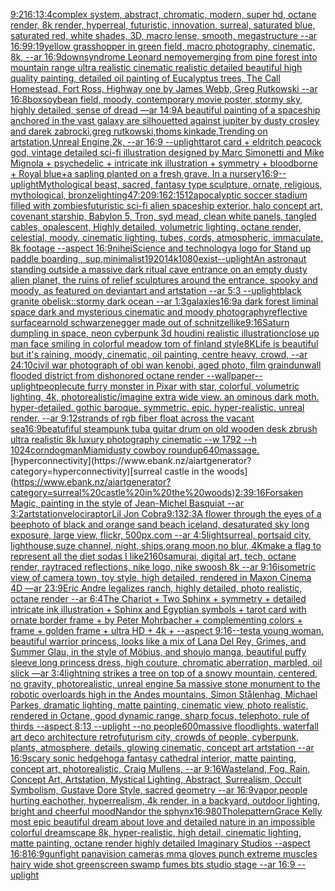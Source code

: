 [9:21](https://www.ebank.nz/aiartgenerator?category=9%3A21)[6:1](https://www.ebank.nz/aiartgenerator?category=6%3A1)[3:4](https://www.ebank.nz/aiartgenerator?category=3%3A4)[complex system, abstract, chromatic, modern, super hd, octane render, 8k render, hyperreal, futuristic, innovation, surreal, saturated blue, saturated red, white shades, 3D, macro lense, smooth, megastructure --ar 16:9](https://www.ebank.nz/aiartgenerator?category=complex%20system%2C%20abstract%2C%20chromatic%2C%20modern%2C%20super%20hd%2C%20octane%20render%2C%208k%20render%2C%20hyperreal%2C%20futuristic%2C%20innovation%2C%20surreal%2C%20saturated%20blue%2C%20saturated%20red%2C%20white%20shades%2C%203D%2C%20macro%20lense%2C%20smooth%2C%20megastructure%20--ar%2016%3A9)[9:19](https://www.ebank.nz/aiartgenerator?category=9%3A19)[yellow grasshopper in green field, macro photography, cinematic, 8k, --ar 16:9](https://www.ebank.nz/aiartgenerator?category=yellow%20grasshopper%20in%20green%20field%2C%20macro%20photography%2C%20cinematic%2C%208k%2C%20--ar%2016%3A9)[downsyndrome Leonard nemoy](https://www.ebank.nz/aiartgenerator?category=downsyndrome%20Leonard%20nemoy)[emerging from pine forest into mountain range ultra realistic cinematic realistic detailed beautiful high quality painting, detailed oil painting of Eucalyptus trees, The Call Homestead, Fort Ross, Highway one by James Webb, Greg Rutkowski --ar 16:8](https://www.ebank.nz/aiartgenerator?category=emerging%20from%20pine%20forest%20into%20mountain%20range%20ultra%20realistic%20cinematic%20realistic%20detailed%20beautiful%20high%20quality%20painting%2C%20detailed%20oil%20painting%20of%20Eucalyptus%20trees%2C%20The%20Call%20Homestead%2C%20Fort%20Ross%2C%20Highway%20one%20by%20James%20Webb%2C%20Greg%20Rutkowski%20--ar%2016%3A8)[box](https://www.ebank.nz/aiartgenerator?category=box)[soybean field, moody, contemporary movie poster, stormy sky, highly detailed, sense of dread —ar 14:9](https://www.ebank.nz/aiartgenerator?category=soybean%20field%2C%20moody%2C%20contemporary%20movie%20poster%2C%20stormy%20sky%2C%20highly%20detailed%2C%20sense%20of%20dread%20%E2%80%94ar%2014%3A9)[A beautiful painting of a spaceship anchored in the vast galaxy are silhouetted against jupiter by dusty crosley and darek zabrocki,greg rutkowski,thoms kinkade,Trending on artstation,Unreal Engine,2k, --ar 16:9 --uplight](https://www.ebank.nz/aiartgenerator?category=A%20beautiful%20painting%20of%20a%20spaceship%20anchored%20in%20the%20vast%20galaxy%20are%20silhouetted%20against%20jupiter%20by%20dusty%20crosley%20and%20darek%20zabrocki%2Cgreg%20rutkowski%2Cthoms%20kinkade%2CTrending%20on%20artstation%2CUnreal%C2%A0Engine%2C2k%2C%20--ar%2016%3A9%20--uplight)[tarot card + eldritch peacock god, vintage detailed sci-fi illustration designed by Marc Simonetti and Mike Mignola + psychedelic + intricate ink illustration + symmetry + bloodborne +  Royal blue+](https://www.ebank.nz/aiartgenerator?category=tarot%20card%20%2B%20eldritch%20peacock%20god%2C%20vintage%20detailed%20sci-fi%20illustration%20designed%20by%20Marc%20Simonetti%20and%20Mike%20Mignola%20%2B%20psychedelic%20%2B%20intricate%20ink%20illustration%20%2B%20symmetry%20%2B%20bloodborne%20%2B%20%20Royal%20blue%2B)[a sapling planted on a fresh grave. In a nursery](https://www.ebank.nz/aiartgenerator?category=a%20sapling%20planted%20on%20a%20fresh%20grave.%20In%20a%20nursery)[16:9](https://www.ebank.nz/aiartgenerator?category=16%3A9)[--uplight](https://www.ebank.nz/aiartgenerator?category=--uplight)[Mythological beast, sacred, fantasy type sculpture, ornate, religious, mythological, bronze](https://www.ebank.nz/aiartgenerator?category=Mythological%20beast%2C%20sacred%2C%20fantasy%20type%20sculpture%2C%20ornate%2C%20religious%2C%20mythological%2C%20bronze)[lighting](https://www.ebank.nz/aiartgenerator?category=lighting)[47:20](https://www.ebank.nz/aiartgenerator?category=47%3A20)[9:16](https://www.ebank.nz/aiartgenerator?category=9%3A16)[2:1](https://www.ebank.nz/aiartgenerator?category=2%3A1)[512](https://www.ebank.nz/aiartgenerator?category=512)[apocalyptic soccer stadium filled with zombies](https://www.ebank.nz/aiartgenerator?category=apocalyptic%20soccer%20stadium%20filled%20with%20zombies)[futuristic sci-fi alien spaceship exterior, halo concept art, covenant starship, Babylon 5, Tron, syd mead, clean white panels, tangled cables, opalescent, Highly detailed, volumetric lighting, octane render, celestial, moody, cinematic lighting, tubes, cords, atmospheric, immaculate, 8k footage --aspect 16:9](https://www.ebank.nz/aiartgenerator?category=futuristic%20sci-fi%20alien%20spaceship%20exterior%2C%20halo%20concept%20art%2C%20covenant%20starship%2C%20Babylon%205%2C%20Tron%2C%20syd%20mead%2C%20clean%20white%20panels%2C%20tangled%20cables%2C%20opalescent%2C%20Highly%20detailed%2C%20volumetric%20lighting%2C%20octane%20render%2C%20celestial%2C%20moody%2C%20cinematic%20lighting%2C%20tubes%2C%20cords%2C%20atmospheric%2C%20immaculate%2C%208k%20footage%20--aspect%2016%3A9)[nihei](https://www.ebank.nz/aiartgenerator?category=nihei)[Science and technology](https://www.ebank.nz/aiartgenerator?category=Science%20and%20technology)[a logo for Stand up paddle boarding , sup,minimalist](https://www.ebank.nz/aiartgenerator?category=a%20logo%20for%20Stand%20up%20paddle%20boarding%20%2C%20sup%2Cminimalist)[1920](https://www.ebank.nz/aiartgenerator?category=1920)[1](https://www.ebank.nz/aiartgenerator?category=1)[4k](https://www.ebank.nz/aiartgenerator?category=4k)[1080](https://www.ebank.nz/aiartgenerator?category=1080)[exist](https://www.ebank.nz/aiartgenerator?category=exist)[--uplight](https://www.ebank.nz/aiartgenerator?category=--uplight)[An astronaut standing outside a massive dark ritual cave entrance on an empty dusty alien planet, the ruins of relief sculptures around the entrance, spooky and moody, as featured on deviantart and artstation --ar 5:3 --uplight](https://www.ebank.nz/aiartgenerator?category=An%20astronaut%20standing%20outside%20a%20massive%20dark%20ritual%20cave%20entrance%20on%20an%20empty%20dusty%20alien%20planet%2C%20the%20ruins%20of%20relief%20sculptures%20around%20the%20entrance%2C%20spooky%20and%20moody%2C%20as%20featured%20on%20deviantart%20and%20artstation%20--ar%205%3A3%20--uplight)[black granite obelisk::stormy dark ocean --ar 1:3](https://www.ebank.nz/aiartgenerator?category=black%20granite%20obelisk%3A%3Astormy%20dark%20ocean%20--ar%201%3A3)[galaxies](https://www.ebank.nz/aiartgenerator?category=galaxies)[16:9](https://www.ebank.nz/aiartgenerator?category=16%3A9)[a dark forest liminal space dark and mysterious cinematic and moody photography](https://www.ebank.nz/aiartgenerator?category=a%20dark%20forest%20liminal%20space%20dark%20and%20mysterious%20cinematic%20and%20moody%20photography)[reflective surface](https://www.ebank.nz/aiartgenerator?category=reflective%20surface)[arnold schwarzenegger made out of schnitzel](https://www.ebank.nz/aiartgenerator?category=arnold%20schwarzenegger%20made%20out%20of%20schnitzel)[like](https://www.ebank.nz/aiartgenerator?category=like)[9:16](https://www.ebank.nz/aiartgenerator?category=9%3A16)[Saturn dumpling in space, neon cyberpunk 3d houdini realistic illustration](https://www.ebank.nz/aiartgenerator?category=Saturn%20dumpling%20in%20space%2C%20neon%20cyberpunk%203d%20houdini%20realistic%20illustration)[close up man face smiling in colorful meadow tom of finland style](https://www.ebank.nz/aiartgenerator?category=close%20up%20man%20face%20smiling%20in%20colorful%20meadow%20tom%20of%20finland%20style)[8K](https://www.ebank.nz/aiartgenerator?category=8K)[Life is beautiful but it's raining, moody, cinematic, oil painting, centre heavy, crowd, --ar 24:10](https://www.ebank.nz/aiartgenerator?category=Life%20is%20beautiful%20but%20it%27s%20raining%2C%20moody%2C%20cinematic%2C%20oil%20painting%2C%20centre%20heavy%2C%20crowd%2C%20--ar%2024%3A10)[civil war photograph of obi wan kenobi, aged photo, film grain](https://www.ebank.nz/aiartgenerator?category=civil%20war%20photograph%20of%20obi%20wan%20kenobi%2C%20aged%20photo%2C%20film%20grain)[dunwall flooded district from dishonored octane render --wallpaper](https://www.ebank.nz/aiartgenerator?category=dunwall%20flooded%20district%20from%20dishonored%20octane%20render%20--wallpaper)[--uplight](https://www.ebank.nz/aiartgenerator?category=--uplight)[people](https://www.ebank.nz/aiartgenerator?category=people)[cute furry monster in Pixar with star, colorful, volumetric lighting, 4k, photorealistic](https://www.ebank.nz/aiartgenerator?category=cute%20furry%20monster%20in%20Pixar%20with%20star%2C%20colorful%2C%20volumetric%20lighting%2C%204k%2C%20photorealistic)[/imagine extra wide view. an ominous dark moth. hyper-detailed. gothic baroque. symmetric. epic. hyper-realistic. unreal render. --ar 9:12](https://www.ebank.nz/aiartgenerator?category=/imagine%20extra%20wide%20view.%20an%20ominous%20dark%20moth.%20hyper-detailed.%20gothic%20baroque.%20symmetric.%20epic.%20hyper-realistic.%20unreal%20render.%20--ar%209%3A12)[strands of rgb fiber float across the vacant sea](https://www.ebank.nz/aiartgenerator?category=strands%20of%20rgb%20fiber%20float%20across%20the%20vacant%20sea)[16:9](https://www.ebank.nz/aiartgenerator?category=16%3A9)[beatufiful steampunk tuba guitar drum on old wooden desk zbrush ultra realistic 8k luxury photography cinematic --w 1792 --h 1024](https://www.ebank.nz/aiartgenerator?category=beatufiful%20steampunk%20tuba%20guitar%20drum%20on%20old%20wooden%20desk%20zbrush%20ultra%20realistic%208k%20luxury%20photography%20cinematic%20--w%201792%20--h%201024)[corndog](https://www.ebank.nz/aiartgenerator?category=corndog)[man](https://www.ebank.nz/aiartgenerator?category=man)[Miami](https://www.ebank.nz/aiartgenerator?category=Miami)[dusty cowboy roundup](https://www.ebank.nz/aiartgenerator?category=dusty%20cowboy%20roundup)[640](https://www.ebank.nz/aiartgenerator?category=640)[massage.](https://www.ebank.nz/aiartgenerator?category=massage.)[hyperconnectivity](https://www.ebank.nz/aiartgenerator?category=hyperconnectivity)[surreal castle in the woods](https://www.ebank.nz/aiartgenerator?category=surreal%20castle%20in%20the%20woods)[2:3](https://www.ebank.nz/aiartgenerator?category=2%3A3)[9:16](https://www.ebank.nz/aiartgenerator?category=9%3A16)[Forsaken Magic, painting in the style of Jean-Michel Basquiat --ar 3:2](https://www.ebank.nz/aiartgenerator?category=Forsaken%20Magic%2C%20painting%20in%20the%20style%20of%20Jean-Michel%20Basquiat%20--ar%203%3A2)[artstation](https://www.ebank.nz/aiartgenerator?category=artstation)[velociraptor](https://www.ebank.nz/aiartgenerator?category=velociraptor)[Lil Jon Cobra](https://www.ebank.nz/aiartgenerator?category=Lil%20Jon%20Cobra)[9:13](https://www.ebank.nz/aiartgenerator?category=9%3A13)[2:3](https://www.ebank.nz/aiartgenerator?category=2%3A3)[A flower through the eyes of a bee](https://www.ebank.nz/aiartgenerator?category=A%20flower%20through%20the%20eyes%20of%20a%20bee)[photo of black and orange sand beach iceland, desaturated sky long exposure, large view, flickr, 500px.com --ar 4:5](https://www.ebank.nz/aiartgenerator?category=photo%20of%20black%20and%20orange%20sand%20beach%20iceland%2C%20desaturated%20sky%20long%20exposure%2C%20large%20view%2C%20flickr%2C%20500px.com%20--ar%204%3A5)[light](https://www.ebank.nz/aiartgenerator?category=light)[surreal, portsaid city, lighthouse,suze channel, night, ships,orang moon,no blur, 4K](https://www.ebank.nz/aiartgenerator?category=surreal%2C%20portsaid%20city%2C%20lighthouse%2Csuze%20channel%2C%20night%2C%20ships%2Corang%20moon%2Cno%20blur%2C%204K)[make a flag to represent all the diet sodas I like](https://www.ebank.nz/aiartgenerator?category=make%20a%20flag%20to%20represent%20all%20the%20diet%20sodas%20I%20like)[2160](https://www.ebank.nz/aiartgenerator?category=2160)[samurai, digital art, tech, octane render, raytraced reflections, nike logo, nike swoosh 8k --ar 9:16](https://www.ebank.nz/aiartgenerator?category=samurai%2C%20digital%20art%2C%20tech%2C%20octane%20render%2C%20raytraced%20reflections%2C%20nike%20logo%2C%20nike%20swoosh%208k%20--ar%209%3A16)[isometric view of camera town, toy style, high detailed, rendered in Maxon Cinema 4D —ar 23:9](https://www.ebank.nz/aiartgenerator?category=isometric%20view%20of%20camera%20town%2C%20toy%20style%2C%20high%20detailed%2C%20rendered%20in%20Maxon%20Cinema%204D%20%E2%80%94ar%2023%3A9)[Eric Andre legalizes ranch, highly detailed, photo realistic, octane render --ar 6:4](https://www.ebank.nz/aiartgenerator?category=Eric%20Andre%20legalizes%20ranch%2C%20highly%20detailed%2C%20photo%20realistic%2C%20octane%20render%20--ar%206%3A4)[The Chariot + Two Sphinx + symmetry + detailed intricate ink illustration + Sphinx and Egyptian symbols  + tarot card with ornate border frame + by Peter Mohrbacher + complementing colors + frame + golden frame + ultra HD + 4k + --aspect 9:16](https://www.ebank.nz/aiartgenerator?category=The%20Chariot%20%2B%20Two%20Sphinx%20%2B%20symmetry%20%2B%20detailed%20intricate%20ink%20illustration%20%2B%20Sphinx%20and%20Egyptian%20symbols%20%20%2B%20tarot%20card%20with%20ornate%20border%20frame%20%2B%20by%20Peter%20Mohrbacher%20%2B%20complementing%20colors%20%2B%20frame%20%2B%20golden%20frame%20%2B%20ultra%20HD%20%2B%204k%20%2B%20--aspect%209%3A16)[--test](https://www.ebank.nz/aiartgenerator?category=--test)[a young woman, beautiful warrior princess, looks like a mix of Lana Del Rey, Grimes, and Summer Glau, in the style of Möbius, and shoujo manga, beautiful puffy sleeve long princess dress, high couture, chromatic aberration, marbled, oil slick —ar 3:4](https://www.ebank.nz/aiartgenerator?category=a%20young%20woman%2C%20beautiful%20warrior%20princess%2C%20looks%20like%20a%20mix%20of%20Lana%20Del%20Rey%2C%20Grimes%2C%20and%20Summer%20Glau%2C%20in%20the%20style%20of%20M%C3%B6bius%2C%20and%20shoujo%20manga%2C%20beautiful%20puffy%20sleeve%20long%20princess%20dress%2C%20high%20couture%2C%20chromatic%20aberration%2C%20marbled%2C%20oil%20slick%20%E2%80%94ar%203%3A4)[lightning strikes a tree on top of a snowy mountain, centered, no gravity, photorealistic, unreal engine 5](https://www.ebank.nz/aiartgenerator?category=lightning%20strikes%20a%20tree%20on%20top%20of%20a%20snowy%20mountain%2C%20centered%2C%20no%20gravity%2C%20photorealistic%2C%20unreal%20engine%205)[a massive stone monument to the robotic overloards high in the Andes mountains, Simon Stålenhag, Michael Parkes, dramatic lighting, matte painting, cinematic view, photo realistic, rendered in Octane, good dynamic range, sharp focus, telephoto, rule of thirds --aspect 8:13 --uplight --no people](https://www.ebank.nz/aiartgenerator?category=a%20massive%20stone%20monument%20to%20the%20robotic%20overloards%20high%20in%20the%20Andes%20mountains%2C%20Simon%20St%C3%A5lenhag%2C%20Michael%20Parkes%2C%20dramatic%20lighting%2C%20matte%20painting%2C%20cinematic%20view%2C%20photo%20realistic%2C%20rendered%20in%20Octane%2C%20good%20dynamic%20range%2C%20sharp%20focus%2C%20telephoto%2C%20rule%20of%20thirds%20--aspect%208%3A13%20--uplight%20--no%20people)[600](https://www.ebank.nz/aiartgenerator?category=600)[massive floodlights. waterfall art deco architecture retrofuturism city, crowds of people, cyberpunk, plants, atmosphere, details, glowing cinematic, concept art artstation --ar 16:9](https://www.ebank.nz/aiartgenerator?category=massive%20floodlights.%20waterfall%20art%20deco%20architecture%20retrofuturism%20city%2C%20crowds%20of%20people%2C%20cyberpunk%2C%20plants%2C%20atmosphere%2C%20details%2C%20glowing%20cinematic%2C%20concept%20art%20artstation%20--ar%2016%3A9)[scary sonic hedgehog](https://www.ebank.nz/aiartgenerator?category=scary%20sonic%20hedgehog)[a fantasy cathedral interior, matte painting, concept art, photorealistic, Craig Mullens, --ar 9:16](https://www.ebank.nz/aiartgenerator?category=a%20fantasy%20cathedral%20interior%2C%20matte%20painting%2C%20concept%20art%2C%20photorealistic%2C%20Craig%20Mullens%2C%20--ar%209%3A16)[Wasteland, Fog, Rain, Concept Art, Artstation, Mystical Lighting, Abstract, Surrealism, Occult Symbolism, Gustave Dore Style, sacred geometry --ar 16:9](https://www.ebank.nz/aiartgenerator?category=Wasteland%2C%20Fog%2C%20Rain%2C%20Concept%20Art%2C%20Artstation%2C%20Mystical%20Lighting%2C%20Abstract%2C%20Surrealism%2C%20Occult%20Symbolism%2C%20Gustave%20Dore%20Style%2C%20sacred%20geometry%20--ar%2016%3A9)[vapor,](https://www.ebank.nz/aiartgenerator?category=vapor%2C)[people hurting eachother, hyperrealism, 4k render, in a backyard, outdoor lighting, bright and cheerful mood](https://www.ebank.nz/aiartgenerator?category=people%20hurting%20eachother%2C%20hyperrealism%2C%204k%20render%2C%20in%20a%20backyard%2C%20outdoor%20lighting%2C%20bright%20and%20cheerful%20mood)[Nandor the sphynx](https://www.ebank.nz/aiartgenerator?category=Nandor%20the%20sphynx)[16:9](https://www.ebank.nz/aiartgenerator?category=16%3A9)[80](https://www.ebank.nz/aiartgenerator?category=80)[Thole](https://www.ebank.nz/aiartgenerator?category=Thole)[pattern](https://www.ebank.nz/aiartgenerator?category=pattern)[Grace Kelly most epic beautiful dream about love and detailed nature in an impossible colorful dreamscape 8k, hyper-realistic, high detail, cinematic lighting, matte painting, octane render highly detailed Imaginary Studios --aspect 16:8](https://www.ebank.nz/aiartgenerator?category=Grace%20Kelly%20most%20epic%20beautiful%20dream%20about%20love%20and%20detailed%20nature%20in%20an%20impossible%20colorful%20dreamscape%208k%2C%20hyper-realistic%2C%20high%20detail%2C%20cinematic%20lighting%2C%20matte%20painting%2C%20octane%20render%20highly%20detailed%20Imaginary%20Studios%20--aspect%2016%3A8)[16:9](https://www.ebank.nz/aiartgenerator?category=16%3A9)[gun](https://www.ebank.nz/aiartgenerator?category=gun)[fight panavision cameras mma gloves punch extreme muscles hairy wide shot greenscreen swamp fumes bts studio stage --ar 16:9 --uplight](https://www.ebank.nz/aiartgenerator?category=fight%20panavision%20cameras%20mma%20gloves%20punch%20extreme%20muscles%20hairy%20wide%20shot%20greenscreen%20swamp%20fumes%20bts%20studio%20stage%20--ar%2016%3A9%20--uplight)